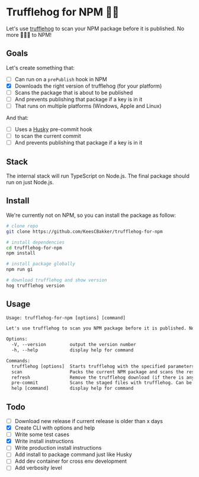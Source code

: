 # Trufflehog for NPM 🔑🐷

Let's use <a href="https://github.com/trufflesecurity/trufflehog">trufflehog</a> to scan your NPM package before it is published. No more 🔑🔑🔑 to NPM!

## Goals

Let's create something that:

- [ ] Can run on a `prePublish` hook in NPM
- [x] Downloads the right version of trufflehog (for your platform)
- [ ] Scans the package that is about to be published
- [ ] And prevents publishing that package if a key is in it
- [ ] That runs on multiple platforms (Windows, Apple and Linux)

And that:

- [ ] Uses a <a href="https://www.npmjs.com/package/husky">Husky</a> pre-commit hook
- [ ] to scan the current commit
- [ ] And prevents publishing that package if a key is in it

## Stack

The internal stack will run TypeScript on Node.js. The final package should run on just Node.js.

## Install

We're currently not on NPM, so you can install the package as follow:

```sh
# clone repo
git clone https://github.com/KeesCBakker/trufflehog-for-npm

# install dependencies
cd trufflehog-for-npm
npm install

# install package globally
npm run gi

# download trufflehog and show version
hog trufflehog version

```

## Usage

```txt
Usage: trufflehog-for-npm [options] [command]

Let's use trufflehog to scan you NPM package before it is published. No more 🔑🔑🔑 to NPM!

Options:
  -V, --version         output the version number
  -h, --help            display help for command

Commands:
  trufflehog [options]  Starts trufflehog with the specified parameters. If trufflehog is not in your path, it will be downloaded.
  scan                  Packs the current NPM package and scans the result with trufflehog.
  refresh               Remove the trufflehog download (if there is any) and downloads the latest version.
  pre-commit            Scans the staged files with trufflehog. Can be used in a pre-commit hook.
  help [command]        display help for command
```

## Todo

- [ ] Download new release if current release is older than x days
- [x] Create CLI with options and help
- [ ] Write some test cases
- [x] Write install instructions
- [ ] Write production install instructions
- [ ] Add install to package command just like Husky
- [ ] Add dev container for cross env development
- [ ] Add verbosity level
